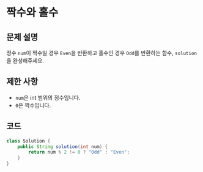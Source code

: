 # 짝수와 홀수

## 문제 설명
정수 `num`이 짝수일 경우 `Even`을 반환하고 홀수인 경우 `Odd`를 반환하는 함수, `solution`을 완성해주세요.

## 제한 사항
- `num`은 int 범위의 정수입니다.
- `0`은 짝수입니다.

## 코드
```java
class Solution {
    public String solution(int num) {
        return num % 2 != 0 ? "Odd" : "Even";
    }
}
```
